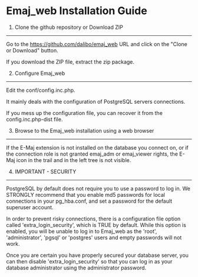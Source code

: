 Emaj_web Installation Guide
===========================

1. Clone the github repository or Download ZIP
----------------------------------------------

   Go to the https://github.com/dalibo/emaj_web URL and click on the 
   "Clone or Download" button.

   If you download the ZIP file, extract the zip package.

2. Configure Emaj_web
---------------------

   Edit the conf/config.inc.php. 

   It mainly deals with the configuration of PostgreSQL servers connections.

   If you mess up the configuration file, you can recover it from the
   config.inc.php-dist file.

3. Browse to the Emaj_web installation using a web browser
----------------------------------------------------------

   If the E-Maj extension is not installed on the database you connect on,
   or if the connection role is not granted emaj_adm or emaj_viewer rights,
   the E-Maj icon in the trail and in the left tree is not visible.

4. IMPORTANT - SECURITY
-----------------------

   PostgreSQL by default does not require you to use a password to log in.
   We STRONGLY recommend that you enable md5 passwords for local connections
   in your pg_hba.conf, and set a password for the default superuser account.

   In order to prevent risky connections, there is a configuration file
   option called 'extra_login_security', which is TRUE by default. While
   this option is enabled, you will be unable to log in to Emaj_web as
   the 'root', 'administrator', 'pgsql' or 'postgres' users and empty passwords
   will not work.
   
   Once you are certain you have properly secured your database server, you
   can then disable 'extra_login_security' so that you can log in as your
   database administrator using the administrator password.
